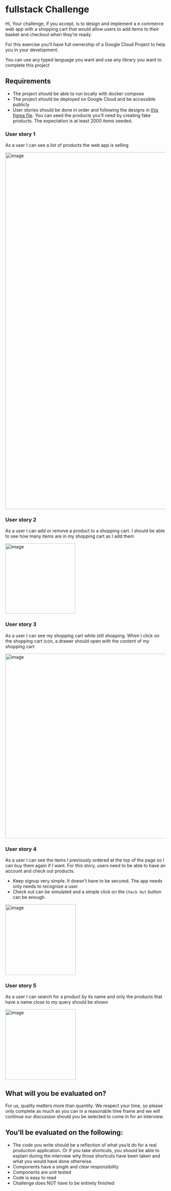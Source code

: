 # fullstack Challenge

Hi,
Your challenge, if you accept, is to design and implement a e commerce web app with a shopping cart that would allow users to add items to their basket and checkout when they’re ready.

For this exercise you’ll have full ownership of a Google Cloud Project to help you in your development.

You can use any typed language you want and use any library you want to complete this project

## Requirements
* The project should be able to run locally with docker compose
* The project should be deployed on Google Cloud and be accessible publicly
* User stories should be done in order and following the designs in [this figma file](https://www.figma.com/file/n4WlvWZefXti26xLd1mX34/Somm---marketplace?node-id=0%3A1). You can seed the products you’ll need by creating fake products. The expectation is at least 2000 items seeded.

### User story 1
As a user I can see a list of products the web app is selling

<img width="1116" alt="image" src="https://user-images.githubusercontent.com/1434359/123333766-2a409280-d510-11eb-8de3-cac05ef89714.png">


### User story 2
As a user I can add or remove a product to a shopping cart. 
I should be able to see how many items are in my shopping cart as I add them

<img width="220" alt="image" src="https://user-images.githubusercontent.com/1434359/123333658-054c1f80-d510-11eb-8163-8f2b8c3006c1.png">


### User story 3
As a user I can see my shopping cart while still shopping. When I click on the shopping cart icon, a drawer should open with the content of my shopping cart 

<img width="578" alt="image" src="https://user-images.githubusercontent.com/1434359/123333816-3a587200-d510-11eb-9b6b-6ef5741966cd.png">

### User story 4
As a user I can see the items I previously ordered at the top of the page so I can buy them again if I want.
For this story, users need to be able to have an account and check out products. 
* Keep signup very simple. It doesn't have to be secured. The app needs only needs to recognize a user.
* Check out can be simulated and a simple click on the `Check Out` button can be enough.

<img width="221" alt="image" src="https://user-images.githubusercontent.com/1434359/123333849-46443400-d510-11eb-94d2-7462e14d03f7.png">


### User story 5
As a user I can search for a product by its name and only the products that have a name close to my query should be shown

<img width="221" alt="image" src="https://user-images.githubusercontent.com/1434359/123333849-46443400-d510-11eb-94d2-7462e14d03f7.png">


## What will you be evaluated on?

For us, quality matters more than quantity. We respect your time, so please only complete as much as you can in a reasonable time frame and we will continue our discussion should you be selected to come in for an interview.

## You’ll be evaluated on the following:
* The code you write should be a reflection of what you’d do for a real production application. Or if you take shortcuts, you should be able to explain during the interview why those shortcuts have been taken and what you would have done otherwise.
* Components have a single and clear responsibility
* Components are unit tested
* Code is easy to read
* Challenge does NOT have to be entirely finished
